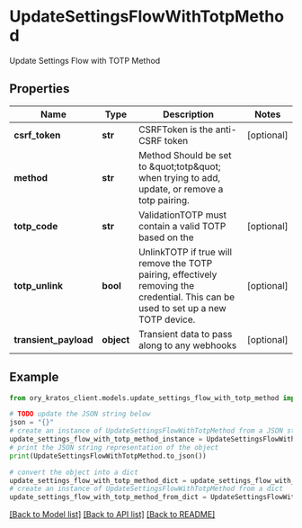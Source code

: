 # UpdateSettingsFlowWithTotpMethod

Update Settings Flow with TOTP Method

## Properties

Name | Type | Description | Notes
------------ | ------------- | ------------- | -------------
**csrf_token** | **str** | CSRFToken is the anti-CSRF token | [optional] 
**method** | **str** | Method  Should be set to \&quot;totp\&quot; when trying to add, update, or remove a totp pairing. | 
**totp_code** | **str** | ValidationTOTP must contain a valid TOTP based on the | [optional] 
**totp_unlink** | **bool** | UnlinkTOTP if true will remove the TOTP pairing, effectively removing the credential. This can be used to set up a new TOTP device. | [optional] 
**transient_payload** | **object** | Transient data to pass along to any webhooks | [optional] 

## Example

```python
from ory_kratos_client.models.update_settings_flow_with_totp_method import UpdateSettingsFlowWithTotpMethod

# TODO update the JSON string below
json = "{}"
# create an instance of UpdateSettingsFlowWithTotpMethod from a JSON string
update_settings_flow_with_totp_method_instance = UpdateSettingsFlowWithTotpMethod.from_json(json)
# print the JSON string representation of the object
print(UpdateSettingsFlowWithTotpMethod.to_json())

# convert the object into a dict
update_settings_flow_with_totp_method_dict = update_settings_flow_with_totp_method_instance.to_dict()
# create an instance of UpdateSettingsFlowWithTotpMethod from a dict
update_settings_flow_with_totp_method_from_dict = UpdateSettingsFlowWithTotpMethod.from_dict(update_settings_flow_with_totp_method_dict)
```
[[Back to Model list]](../README.md#documentation-for-models) [[Back to API list]](../README.md#documentation-for-api-endpoints) [[Back to README]](../README.md)


